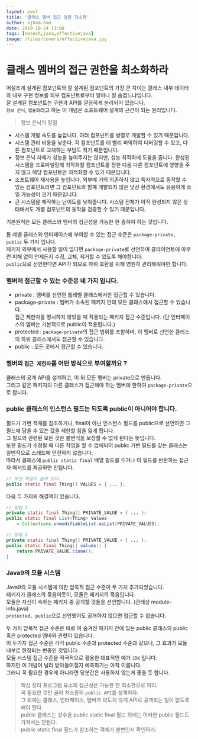 ```yaml
---
layout: post
title: '클래스 멤버 접근 권한 최소화'
author: kjham.ham
date: 2019-10-24 13:00
tags: [swtech,java,effectivejava]
image: /files/covers/effectivejava.jpg
---
```


# 클래스 멤버의 접근 권한을 최소화하라

어설프게 설계된 컴포넌트와 잘 설계된 컴포넌트의 가장 큰 차이는 클래스 내부 데이터와 내부 구현 정보를 외부 컴포넌트로부터 얼마나 잘 숨겼느냐입니다.  
잘 설계된 컴포넌트는 구현과 API를 깔끔하게 분리되어 있습니다.  
`정보 은닉`, `캡슐화`라고 하는 이 개념은 소프트웨어 설계의 근간이 되는 원리입니다.  

> 정보 은닉의 장점  
- 시스템 개발 속도를 높입니다. 여러 컴포넌트를 병렬로 개발할 수 있기 때문입니다.  
- 시스템 관리 비용을 낮춘다. 각 컴포넌트를 더 빨리 파악하여 디버깅할 수 있고, 다른 컴포넌트로 교체하는 부담도 적기 때문입니다.  
- 정보 은닉 자체가 성능을 높여주지는 않지만, 성능 최적화에 도움을 줍니다. 
완성된 시스템을 프로파일링해 최적화할 컴포넌트를 정한 다음 다른 컴포넌트에 영향을 주지 않고 해당 컴포넌트만 최적화할 수 있기 때문입니다.  
- 소프트웨어 재사용을 높입니다. 외부에 거의 의존하지 않고 독자적으로 동작할 수 있는 컴포넌트라면 그 컴포넌트와 함꼐 개발되지 않은 낯선 환경에서도 유용하게 쓰일 가능성이 크기 때문입니다.  
- 큰 시스템을 제작하는 난이도를 낮춰줍니다. 시스템 전체가 아직 완성되지 않은 상태에서도 개별 컴포넌트의 동작을 검증할 수 있기 때문입니다.  

기본원칙은 모든 클래스와 멤버의 접근성을 가능한 한 좁혀야 하는 것입니다.  

톱 레벨 클래스와 인터페이스에 부여할 수 있는 접근 수준은 `package-private, public` 두 가지 입니다.  
패키지 외부에서 사용할 일이 없다면 `package-private`로 선언하여 클라이언트에 아무런 피해 없이 언제든지 수정, 교체, 제거할 수 있도록 해야합니다.  
`public`으로 선언한다면 API가 되므로 하위 호환을 위해 영원히 관리해줘야만 합니다.  

### 멤버에 접근할 수 있는 수준은 네 가지 입니다.  
- private : 멤버를 선언한 톱레벨 클래스에서만 접근할 수 있습니다.  
- package-private : 멤버가 소속된 패키지 안의 모든 클래스에서 접근할 수 있습니다.  
접근 제한자를 명시하지 않았을 때 적용되는 패키지 접근 수준입니다. (단 인터페이스의 멤버는 기본적으로 public이 적용됩니다.)  
- protected : `package-private`의 접근 범위를 포함하며, 이 멤버로 선언한 클래스의 하위 클래스에서도 접근할 수 있습니다.  
- public : 모든 곳에서 접근할 수 있습니다.  

### 멤버의 `접근 제한자`를 어떤 방식으로 부여할까요 ?  
클래스의 공개 API를 설계하고, 이 외 모든 멤버는 private으로 만듭니다.  
그리고 같은 패키지의 다른 클래스가 접근해야 하는 멤버에 한하여 `package-private`으로 합니다.

### public 클래스의 인스턴스 필드는 되도록 public이 아니어야 합니다.  
필드가 가변 객체를 참조하거나, final이 아닌 인스턴스 필드를 public으로 선언하면 그 필드에 담을 수 있는 값을 제한할 힘을 잃게 됩니다.  
그 필드와 관련된 모든 것은 불변식을 보장할 수 없게 된다는 뜻입니다.  
또한 필드가 수정될 때 다른 작업을 할 수 없에되어 public 가변 필드를 갖는 클래스는 일반적으로 스레드에 안전하지 않습니다.  
따라서 클래스에 `public static final` 배열 필드를 두거나 이 필드를 반환하는 접근자 메서드를 제공하면 안됩니다.  
~~~java
// 보안 허점이 숨어 있다.
public static final Thing[] VALUES = { ... };
~~~

다음 두 가지의 해결책이 있습니다.  
~~~java
// 방법 1
private static final Thing[] PRIVATE_VALUE = { ... };
public static final List<Thing> Values 
    = Collections.unmodifiableList.asList(PRIVATE_VALUES);

// 방법 2
private static final Thing[] PRIVATE_VALUE = { ... };
public static final Thing[] values() {
    return PRIVATE_VALUE.clone();
}
~~~

### Java9의 모듈 시스템  
Java9의 모듈 시스템에 의한 암묵적 접근 수준이 두 가지 추가되었습니다.  
패키지가 클래스의 묶음이듯이, 모듈은 패키지의 묶음입니다.  
모듈은 자신이 속하는 패키지 중 공개할 것들을 선언합니다. (관례상 module-info.java)  
`protected, public`으로 선언했어도 공개하지 않으면 접근할 수 없습니다.  

두 가지 암묵적 접근 수준은 바로 이 숨겨진 패키지 안에 있는 public 클래스의 public 혹은 protected 멤버와 관련이 있습니다.  
이 두가지 접근 수준은 각각 public 수준과 protected 수준과 같으나, 그 효과가 모듈 내부로 한정되는 변종인 것입니다.  
모듈 시스템 접근 수준을 적극적으로 활용한 대표적인 예가 `JDK` 입니다.  
하지만 이 개념이 널리 받아들여질지 예측하기는 아직 이릅니다.  
그러니 꼭 필요한 경우게 아니라면 당분간은 사용하지 않는게 좋을 듯 합니다.  

> 핵심 정리
프로그램 요소의 접근성은 가능한 한 최소한으로 하라.  
꼭 필요한 것만 골라 치소환의 `public API`를 설계하자.  
그 외에는 클래스, 인터페이스, 멤버가 의도치 않게 API로 공개되는 일이 없도록 해야 한다.  
public 클래스는 상수용 public static final 필드 외에는 어떠한 public 필드도 가져서는 안된다.  
public static final 필드가 참조하는 객체가 불변인지 확인하라. 